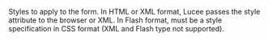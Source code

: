 Styles to apply to the form. In HTML or XML format,
Lucee passes the style attribute to the browser
or XML. In Flash format, must be a style specification
in CSS format (XML and Flash type not supported).